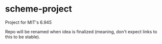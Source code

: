# scheme-project
Project for MIT's 6.945

Repo will be renamed when idea is finalized (meaning, don't expect links to this to be stable).

